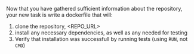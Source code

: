 Now that you have gathered sufficient information about the repository, your new task is write a dockerfile that will:
1. clone the repository, <REPO_URL>
2. install any necessary dependencies, as well as any needed for testing
3. Verify that installation was successfull by running tests (using `RUN`, not `CMD`)